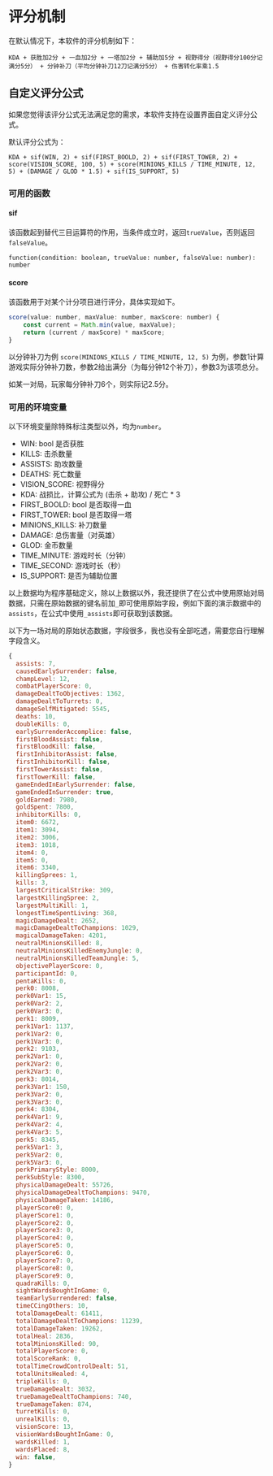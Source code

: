 # 评分机制

在默认情况下，本软件的评分机制如下：

```
KDA + 获胜加2分 + 一血加2分 + 一塔加2分 + 辅助加5分 + 视野得分（视野得分100分记满分5分） + 分钟补刀（平均分钟补刀12刀记满分5分） + 伤害转化率乘1.5
```

## 自定义评分公式

如果您觉得该评分公式无法满足您的需求，本软件支持在设置界面自定义评分公式。

默认评分公式为：

```
KDA + sif(WIN, 2) + sif(FIRST_BOOLD, 2) + sif(FIRST_TOWER, 2) + score(VISION_SCORE, 100, 5) + score(MINIONS_KILLS / TIME_MINUTE, 12, 5) + (DAMAGE / GLOD * 1.5) + sif(IS_SUPPORT, 5)
```

### 可用的函数

#### sif

该函数起到替代三目运算符的作用，当条件成立时，返回`trueValue`，否则返回`falseValue`。

```
function(condition: boolean, trueValue: number, falseValue: number): number
```

#### score

该函数用于对某个计分项目进行评分，具体实现如下。

```js
score(value: number, maxValue: number, maxScore: number) {
    const current = Math.min(value, maxValue);
    return (current / maxScore) * maxScore;
}
```

以分钟补刀为例 `score(MINIONS_KILLS / TIME_MINUTE, 12, 5)` 为例，参数1计算游戏实际分钟补刀数，参数2给出满分（为每分钟12个补刀），参数3为该项总分。

如某一对局，玩家每分钟补刀6个，则实际记2.5分。

### 可用的环境变量

以下环境变量除特殊标注类型以外，均为`number`。

- WIN: bool 是否获胜
- KILLS: 击杀数量
- ASSISTS: 助攻数量
- DEATHS: 死亡数量
- VISION_SCORE: 视野得分
- KDA: 战损比，计算公式为 (击杀 + 助攻) / 死亡 \* 3
- FIRST_BOOLD: bool 是否取得一血
- FIRST_TOWER: bool 是否取得一塔
- MINIONS_KILLS: 补刀数量
- DAMAGE: 总伤害量（对英雄）
- GLOD: 金币数量
- TIME_MINUTE: 游戏时长（分钟）
- TIME_SECOND: 游戏时长（秒）
- IS_SUPPORT: 是否为辅助位置

以上数据均为程序基础定义，除以上数据以外，我还提供了在公式中使用原始对局数据，只需在原始数据的键名前加`_`即可使用原始字段，例如下面的演示数据中的`assists`，在公式中使用`_assists`即可获取到该数据。

以下为一场对局的原始状态数据，字段很多，我也没有全部吃透，需要您自行理解字段含义。

```js
{
  assists: 7,
  causedEarlySurrender: false,
  champLevel: 12,
  combatPlayerScore: 0,
  damageDealtToObjectives: 1362,
  damageDealtToTurrets: 0,
  damageSelfMitigated: 5545,
  deaths: 10,
  doubleKills: 0,
  earlySurrenderAccomplice: false,
  firstBloodAssist: false,
  firstBloodKill: false,
  firstInhibitorAssist: false,
  firstInhibitorKill: false,
  firstTowerAssist: false,
  firstTowerKill: false,
  gameEndedInEarlySurrender: false,
  gameEndedInSurrender: true,
  goldEarned: 7980,
  goldSpent: 7800,
  inhibitorKills: 0,
  item0: 6672,
  item1: 3094,
  item2: 3006,
  item3: 1018,
  item4: 0,
  item5: 0,
  item6: 3340,
  killingSprees: 1,
  kills: 3,
  largestCriticalStrike: 309,
  largestKillingSpree: 2,
  largestMultiKill: 1,
  longestTimeSpentLiving: 368,
  magicDamageDealt: 2652,
  magicDamageDealtToChampions: 1029,
  magicalDamageTaken: 4201,
  neutralMinionsKilled: 8,
  neutralMinionsKilledEnemyJungle: 0,
  neutralMinionsKilledTeamJungle: 5,
  objectivePlayerScore: 0,
  participantId: 0,
  pentaKills: 0,
  perk0: 8008,
  perk0Var1: 15,
  perk0Var2: 2,
  perk0Var3: 0,
  perk1: 8009,
  perk1Var1: 1137,
  perk1Var2: 0,
  perk1Var3: 0,
  perk2: 9103,
  perk2Var1: 0,
  perk2Var2: 0,
  perk2Var3: 0,
  perk3: 8014,
  perk3Var1: 150,
  perk3Var2: 0,
  perk3Var3: 0,
  perk4: 8304,
  perk4Var1: 9,
  perk4Var2: 4,
  perk4Var3: 5,
  perk5: 8345,
  perk5Var1: 3,
  perk5Var2: 0,
  perk5Var3: 0,
  perkPrimaryStyle: 8000,
  perkSubStyle: 8300,
  physicalDamageDealt: 55726,
  physicalDamageDealtToChampions: 9470,
  physicalDamageTaken: 14186,
  playerScore0: 0,
  playerScore1: 0,
  playerScore2: 0,
  playerScore3: 0,
  playerScore4: 0,
  playerScore5: 0,
  playerScore6: 0,
  playerScore7: 0,
  playerScore8: 0,
  playerScore9: 0,
  quadraKills: 0,
  sightWardsBoughtInGame: 0,
  teamEarlySurrendered: false,
  timeCCingOthers: 10,
  totalDamageDealt: 61411,
  totalDamageDealtToChampions: 11239,
  totalDamageTaken: 19262,
  totalHeal: 2836,
  totalMinionsKilled: 90,
  totalPlayerScore: 0,
  totalScoreRank: 0,
  totalTimeCrowdControlDealt: 51,
  totalUnitsHealed: 4,
  tripleKills: 0,
  trueDamageDealt: 3032,
  trueDamageDealtToChampions: 740,
  trueDamageTaken: 874,
  turretKills: 0,
  unrealKills: 0,
  visionScore: 13,
  visionWardsBoughtInGame: 0,
  wardsKilled: 1,
  wardsPlaced: 8,
  win: false,
}
```
